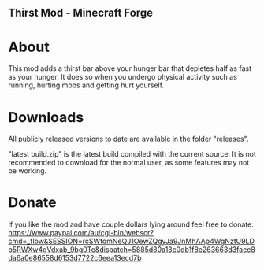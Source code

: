 ## Thirst Mod - Minecraft Forge

# About
This mod adds a thirst bar above your hunger bar that depletes half as fast as your hunger. It does so when you undergo physical activity such as running, hurting mobs and getting hurt yourself.

# Downloads
All publicly released versions to date are available in the folder "releases".

"latest build.zip" is the latest build compiled with the current source. It is not recommended to download for the normal user, as some features may not be working.

# Donate
If you like the mod and have couple dollars lying around feel free to donate: https://www.paypal.com/au/cgi-bin/webscr?cmd=_flow&SESSION=rcSWtomNeQJ1OewZQgyJa9JnMhAAp4WgNztU9LDp5RWXw4gVdxab_9bg0Te&dispatch=5885d80a13c0db1f8e263663d3faee8da6a0e86558d6153d7722c6eea13ecd7b